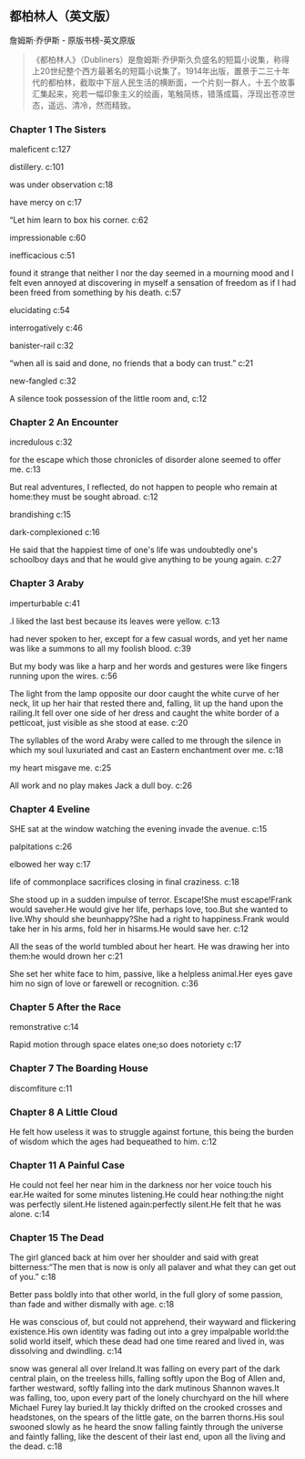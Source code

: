 ## 都柏林人（英文版）

詹姆斯·乔伊斯  -  原版书榜-英文原版

> 《都柏林人》（Dubliners）是詹姆斯·乔伊斯久负盛名的短篇小说集，称得上20世纪整个西方最著名的短篇小说集了。1914年出版，置景于二三十年代的都柏林，截取中下层人民生活的横断面，一个片刻一群人，十五个故事汇集起来，宛若一幅印象主义的绘画，笔触简练，错落成篇，浮现出苍凉世态，遥远、清冷，然而精致。

### Chapter 1 The Sisters

maleficent  c:127

distillery. c:101

was under observation c:18

have mercy on c:17

“Let him learn to box his corner.  c:62

impressionable c:60

inefficacious c:51

found it strange that neither I nor the day seemed in a mourning mood and I felt even annoyed at discovering in myself a sensation of freedom as if I had been freed from something by his death. c:57

elucidating c:54

interrogatively c:46

banister-rail c:32

“when all is said and done, no friends that a body can trust.” c:21

new-fangled c:32

A silence took possession of the little room and, c:12

### Chapter 2 An Encounter

incredulous c:32

for the escape which those chronicles of disorder alone seemed to offer me. c:13

But real adventures, I reflected, do not happen to people who remain at home:they must be sought abroad. c:12

brandishing c:15

dark-complexioned c:16

He said that the happiest time of one's life was undoubtedly one's schoolboy days and that he would give anything to be young again. c:27

### Chapter 3 Araby

imperturbable c:41

.I liked the last best because its leaves were yellow. c:13

 had never spoken to her, except for a few casual words, and yet her name was like a summons to all my foolish blood. c:39

But my body was like a harp and her words and gestures were like fingers running upon the wires. c:56

The light from the lamp opposite our door caught the white curve of her neck, lit up her hair that rested there and, falling, lit up the hand upon the railing.It fell over one side of her dress and caught the white border of a petticoat, just visible as she stood at ease. c:20

The syllables of the word Araby were called to me through the silence in which my soul luxuriated and cast an Eastern enchantment over me. c:18

my heart misgave me. c:25

All work and no play makes Jack a dull boy. c:26

### Chapter 4 Eveline

SHE sat at the window watching the evening invade the avenue. c:15

palpitations c:26

elbowed her way c:17

life of commonplace sacrifices closing in final craziness.  c:18

She stood up in a sudden impulse of terror. Escape!She must escape!Frank would saveher.He would give her life, perhaps love, too.But she wanted to live.Why should she beunhappy?She had a right to happiness.Frank would take her in his arms, fold her in hisarms.He would save her. c:12

All the seas of the world tumbled about her heart. He was drawing her into them:he would drown her c:21

She set her white face to him, passive, like a helpless animal.Her eyes gave him no sign of love or farewell or recognition. c:36

### Chapter 5 After the Race

remonstrative c:14

Rapid motion through space elates one;so does notoriety c:17

### Chapter 7 The Boarding House

discomfiture c:11

### Chapter 8 A Little Cloud

He felt how useless it was to struggle against fortune, this being the burden of wisdom which the ages had bequeathed to him.
 c:12

### Chapter 11 A Painful Case

He could not feel her near him in the darkness nor her voice touch his ear.He waited for some minutes listening.He could hear nothing:the night was perfectly silent.He listened again:perfectly silent.He felt that he was alone. c:14

### Chapter 15 The Dead

The girl glanced back at him over her shoulder and said with great bitterness:“The men that is now is only all palaver and what they can get out of you.” c:18

Better pass boldly into that other world, in the full glory of some passion, than fade and wither dismally with age. c:18

He was conscious of, but could not apprehend, their wayward and flickering existence.His own identity was fading out into a grey impalpable world:the solid world itself, which these dead had one time reared and lived in, was dissolving and dwindling. c:14

snow was general all over Ireland.It was falling on every part of the dark central plain, on the treeless hills, falling softly upon the Bog of Allen and, farther westward, softly falling into the dark mutinous Shannon waves.It was falling, too, upon every part of the lonely churchyard on the hill where Michael Furey lay buried.It lay thickly drifted on the crooked crosses and headstones, on the spears of the little gate, on the barren thorns.His soul swooned slowly as he heard the snow falling faintly through the universe and faintly falling, like the descent of their last end, upon all the living and the dead. c:18
